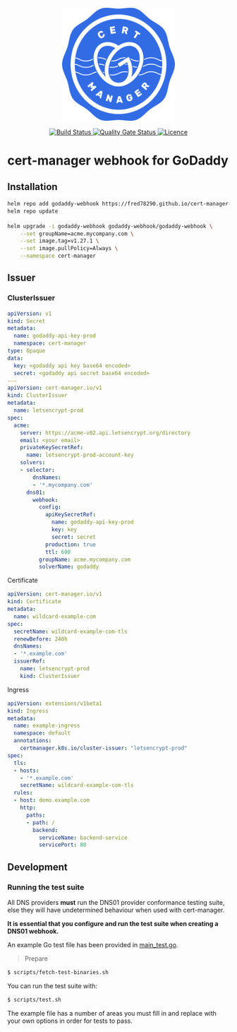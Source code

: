 <p align="center">
  <img src="./images/cert-manager-godaddy.svg" height="256" width="256" alt="cert-manager-webhook-godaddy project logo" />
</p>

<p align="center">
<a href="https://github.com/Fred78290/cert-manager-webhook-godaddy/actions/workflows/ci.yaml">
  <img alt="Build Status" src="https://github.com/Fred78290/cert-manager-webhook-godaddy/actions/workflows/ci.yaml/badge.svg?branch=master">
</a>
<a href="https://sonarcloud.io/dashboard?id=Fred78290_cert-manager-webhook-godaddy">
  <img alt="Quality Gate Status" src="https://sonarcloud.io/api/project_badges/measure?project=Fred78290_cert-manager-webhook-godaddy&metric=alert_status">
</a>
<a href="https://github.com/Fred78290/cert-manager-webhook-godaddy/blob/master/LICENSE">
  <img alt="Licence" src="https://img.shields.io/hexpm/l/plug.svg">
</a>
</p>

# cert-manager webhook for GoDaddy

## Installation

```bash
helm repo add godaddy-webhook https://fred78290.github.io/cert-manager-webhook-godaddy/
helm repo update

helm upgrade -i godaddy-webhook godaddy-webhook/godaddy-webhook \
    --set groupName=acme.mycompany.com \
    --set image.tag=v1.27.1 \
    --set image.pullPolicy=Always \
    --namespace cert-manager
```

## Issuer

### ClusterIssuer

```yaml
apiVersion: v1
kind: Secret
metadata:
  name: godaddy-api-key-prod
  namespace: cert-manager
type: Opaque
data:
  key: <godaddy api key base64 encoded>
  secret: <godaddy api secret base64 encoded>
---  
apiVersion: cert-manager.io/v1
kind: ClusterIssuer
metadata:
  name: letsencrypt-prod
spec:
  acme:
    server: https://acme-v02.api.letsencrypt.org/directory
    email: <your email>
    privateKeySecretRef:
      name: letsencrypt-prod-account-key
    solvers:
    - selector:
        dnsNames:
        - '*.mycompany.com'
      dns01:
        webhook:
          config:
            apiKeySecretRef:
              name: godaddy-api-key-prod
              key: key
              secret: secret
            production: true
            ttl: 600
          groupName: acme.mycompany.com
          solverName: godaddy
```

Certificate

```yaml
apiVersion: cert-manager.io/v1
kind: Certificate
metadata:
  name: wildcard-example-com
spec:
  secretName: wildcard-example-com-tls
  renewBefore: 240h
  dnsNames:
  - '*.example.com'
  issuerRef:
    name: letsencrypt-prod
    kind: ClusterIssuer
```

Ingress

```yaml
apiVersion: extensions/v1beta1
kind: Ingress
metadata:
  name: example-ingress
  namespace: default
  annotations:
    certmanager.k8s.io/cluster-issuer: "letsencrypt-prod"
spec:
  tls:
  - hosts:
    - '*.example.com'
    secretName: wildcard-example-com-tls
  rules:
  - host: demo.example.com
    http:
      paths:
      - path: /
        backend:
          serviceName: backend-service
          servicePort: 80
```

## Development

### Running the test suite
All DNS providers **must** run the DNS01 provider conformance testing suite,
else they will have undetermined behaviour when used with cert-manager.

**It is essential that you configure and run the test suite when creating a
DNS01 webhook.**

An example Go test file has been provided in [main_test.go]().

> Prepare

```bash
$ scripts/fetch-test-binaries.sh
```

You can run the test suite with:

```bash
$ scripts/test.sh
```

The example file has a number of areas you must fill in and replace with your
own options in order for tests to pass.
